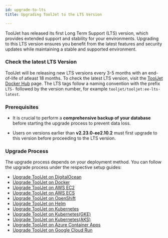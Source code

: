 ```yaml
---
id: upgrade-to-lts
title: Upgrading ToolJet to the LTS Version

---
```


ToolJet has released its first Long Term Support (LTS) version, which provides extended support and stability for your environments. Upgrading to this LTS version ensures you benefit from the latest features and security updates while maintaining a stable and supported environment.

### Check the latest LTS Version

ToolJet will be releasing new LTS versions every 3-5 months with an end-of-life of atleast 18 months. To check the latest LTS version, visit the [ToolJet Docker Hub](https://hub.docker.com/r/tooljet/tooljet/tags) page. The LTS tags follow a naming convention with the prefix `LTS-` followed by the version number, for example `tooljet/tooljet:ee-lts-latest`.

### Prerequisites

- It is crucial to perform a **comprehensive backup of your database** before starting the upgrade process to prevent data loss.

- Users on versions earlier than **v2.23.0-ee2.10.2** must first upgrade to this version before proceeding to the LTS version.

### Upgrade Process

The upgrade process depends on your deployment method. You can follow the upgrade process under the respective setup guides:

- [Upgrade ToolJet on DigitalOcean](/docs/setup/digitalocean#upgrading-to-the-latest-lts-version)
- [Upgrade ToolJet on Docker](/docs/setup/docker#upgrading-to-the-latest-lts-version)
- [Upgrade ToolJet on AWS EC2](/docs/setup/ec2#upgrading-to-the-latest-lts-version)
- [Upgrade ToolJet on AWS ECS](/docs/setup/ecs#upgrading-to-the-latest-lts-version)
- [Upgrade ToolJet on OpenShift](/docs/setup/openshift#upgrading-to-the-latest-lts-version)
- [Upgrade ToolJet on Helm](/docs/setup/helm#upgrading-to-the-latest-lts-version)
- [Upgrade ToolJet on Kubernetes](/docs/setup/kubernetes#upgrading-to-the-latest-lts-version)
- [Upgrade ToolJet on Kubernetes(GKE)](/docs/setup/kubernetes-gke#upgrading-to-the-latest-lts-version)
- [Upgrade ToolJet on Kubernetes(AKS)](/docs/setup/kubernetes-aks#upgrading-to-the-latest-lts-version)
- [Upgrade ToolJet on Azure Container Apps](/docs/setup/azure-container#upgrading-to-the-latest-lts-version)
- [Upgrade ToolJet on Google Cloud Run](/docs/setup/google-cloud-run#upgrading-to-the-latest-lts-version)

